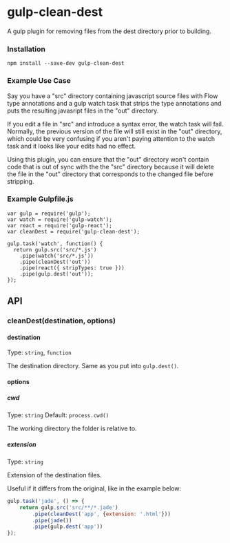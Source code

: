 gulp-clean-dest
===============

A gulp plugin for removing files from the dest directory prior to building.

### Installation

    npm install --save-dev gulp-clean-dest

### Example Use Case

Say you have a "src" directory containing javascript source files with Flow type annotations and a gulp watch task that strips the type annotations and puts the resulting javasript files in the "out" directory.

If you edit a file in "src" and introduce a syntax error, the watch task will fail. Normally, the previous version of the file will still exist in the "out" directory, which could be very confusing if you aren't paying attention to the watch task and it looks like your edits had no effect.

Using this plugin, you can ensure that the "out" directory won't contain code that is out of sync with the the "src" directory because it will delete the file in the "out" directory that corresponds to the changed file before stripping.

### Example Gulpfile.js

    var gulp = require('gulp');
    var watch = require('gulp-watch');
    var react = require('gulp-react');
    var cleanDest = require('gulp-clean-dest');

    gulp.task('watch', function() {
      return gulp.src('src/*.js')
        .pipe(watch('src/*.js'))
        .pipe(cleanDest('out'))
        .pipe(react({ stripTypes: true }))
        .pipe(gulp.dest('out'));
    });


## API

### cleanDest(destination, options)

#### destination

Type: `string`, `function`

The destination directory. Same as you put into `gulp.dest()`.

#### options

##### cwd

Type: `string`
Default: `process.cwd()`

The working directory the folder is relative to.

##### extension

Type: `string`

Extension of the destination files.

Useful if it differs from the original, like in the example below:

```js
gulp.task('jade', () => {
    return gulp.src('src/**/*.jade')
        .pipe(cleanDest('app', {extension: '.html'}))
        .pipe(jade())
        .pipe(gulp.dest('app'))
});
```
